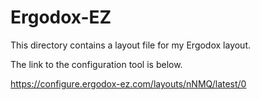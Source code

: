# Ergodox-EZ

This directory contains a layout file for my Ergodox layout. 

The link to the configuration tool is below.

https://configure.ergodox-ez.com/layouts/nNMQ/latest/0
